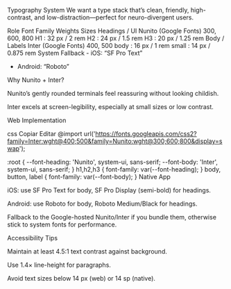 Typography System
We want a type stack that’s clean, friendly, high-contrast, and low-distraction—perfect for neuro-divergent users.

Role	Font Family	Weights	Sizes
Headings / UI	Nunito (Google Fonts)	300, 600, 800	H1 : 32 px / 2 rem
H2 : 24 px / 1.5 rem
H3 : 20 px / 1.25 rem
Body / Labels	Inter (Google Fonts)	400, 500	body : 16 px / 1 rem
small : 14 px / 0.875 rem
System Fallback	- iOS: “SF Pro Text”		
- Android: “Roboto”		

Why Nunito + Inter?

Nunito’s gently rounded terminals feel reassuring without looking childish.

Inter excels at screen-legibility, especially at small sizes or low contrast.

Web Implementation

css
Copiar
Editar
@import url('https://fonts.googleapis.com/css2?family=Inter:wght@400;500&family=Nunito:wght@300;600;800&display=swap');

:root {
  --font-heading: 'Nunito', system-ui, sans-serif;
  --font-body: 'Inter', system-ui, sans-serif;
}
h1,h2,h3 { font-family: var(--font-heading); }
body, button, label { font-family: var(--font-body); }
Native App

iOS: use SF Pro Text for body, SF Pro Display (semi-bold) for headings.

Android: use Roboto for body, Roboto Medium/Black for headings.

Fallback to the Google-hosted Nunito/Inter if you bundle them, otherwise stick to system fonts for performance.

Accessibility Tips

Maintain at least 4.5:1 text contrast against background.

Use 1.4× line-height for paragraphs.

Avoid text sizes below 14 px (web) or 14 sp (native).

